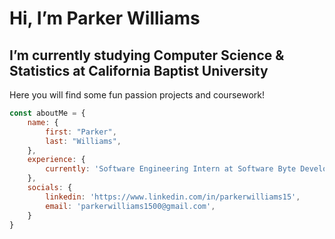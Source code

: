 # Hi, I’m Parker Williams
I’m currently studying Computer Science & Statistics at California Baptist University
-
Here you will find some fun passion projects and coursework! 

<!---
ParkerWilliams1/ParkerWilliams1 is a ✨ special ✨ repository because its `README.md` (this file) appears on your GitHub profile.
You can click the Preview link to take a look at your changes.
--->

```javascript
const aboutMe = {
    name: {
        first: "Parker",
        last: "Williams", 
    },
    experience: {
        currently: 'Software Engineering Intern at Software Byte Development',
    },
    socials: {
        linkedin: 'https://www.linkedin.com/in/parkerwilliams15',
        email: 'parkerwilliams1500@gmail.com',
    }
}
```
